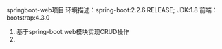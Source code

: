 springboot-web项目
环境描述：spring-boot:2.2.6.RELEASE;
         JDK:1.8 
         前端：bootstrap:4.3.0         
1. 基于spring-boot web模块实现CRUD操作
2.          
